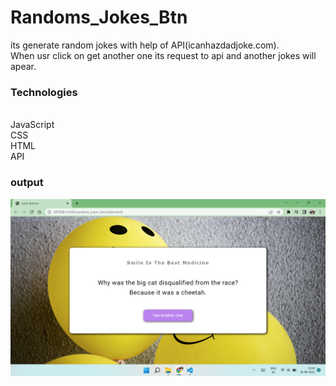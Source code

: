 # Randoms_Jokes_Btn

its generate random jokes with help of API(icanhazdadjoke.com).
<br>When usr click on get another one its request to api and another jokes will apear.

### Technologies ###
<br>JavaScript
<br>CSS
<br>HTML
<br>API


### output ###
![Alt text](output1.png?raw=true "Home Page")

